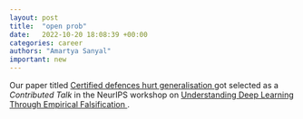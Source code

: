 ```yaml
---
layout: post
title:  "open prob"
date:   2022-10-20 18:08:39 +00:00
categories: career
authors: "Amartya Sanyal"
important: new
---
```

Our paper titled <a href="https://openreview.net/forum?id=h1j5I0WVxoI">
Certified defences hurt generalisation </a> got selected
as a *Contributed Talk* in the NeurIPS workshop on <a href="https://sites.google.com/view/icbinb-2022/home">Understanding Deep
Learning Through Empirical Falsification </a>. <a
href="https://pdebartol.github.io/assets/pdf/certified_defences.pdf">
</a>